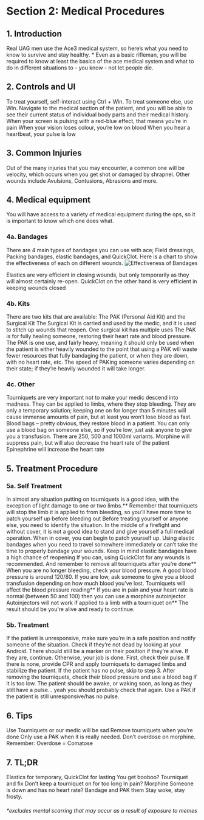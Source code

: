 # Section 2: Medical Procedures


## 1. Introduction
Real UAG men use the Ace3 medical system, so here’s what you need to know to survive and stay healthy. * Even as a basic rifleman, you will be required to know at least the basics of the ace medical system and what to do in different situations to - you know - not let people die.

## 2. Controls and UI
To treat yourself, self-interact using Ctrl + Win. To treat someone else, use Win. 
Navigate to the medical section of the patient, and you will be able to see their current status of individual body parts and their medical history.
When your screen is pulsing with a red-blue effect, that means you’re in pain
When your vision loses colour, you’re low on blood
When you hear a heartbeat, your pulse is low

## 3. Common Injuries
Out of the many injuries that you may encounter, a common one will be velocity, which occurs when you get shot or damaged by shrapnel. Other wounds include Avulsions, Contusions, Abrasions and more.

## 4. Medical equipment
You will have access to a variety of medical equipment during the ops, so it is important to know which one does what.

### 4a. Bandages
There are 4 main types of bandages you can use with ace; Field dressings, Packing bandages, elastic bandages, and QuickClot. Here is a chart to show the effectiveness of each on different wounds.
![Effectiveness of Bandages](https://ace3mod.com/img/wiki/feature/medical1.jpg)

Elastics are very efficient in closing wounds, but only temporarily as they will almost certainly re-open. QuickClot on the other hand is very efficient in keeping wounds closed

### 4b. Kits

There are two kits that are available: The PAK (Personal Aid Kit) and the Surgical Kit
The Surgical Kit is carried and used by the medic, and it is used to stitch up wounds that reopen. One surgical kit has multiple uses
The PAK is for fully healing someone, restoring their heart rate and blood pressure. The PAK is one use, and fairly heavy, meaning it should only be used when the patient is either heavily wounded to the point that using a PAK will waste fewer resources that fully bandaging the patient, or when they are down, with no heart rate, etc. The speed of PAKing someone varies depending on their state; if they’re heavily wounded it will take longer.

### 4c. Other

Tourniquets are very important not to make your medic descend into madness. They can be applied to limbs, where they stop bleeding. They are only a temporary solution; keeping one on for longer than 5 minutes will cause immense amounts of pain, but at least you won’t lose blood as fast.
Blood bags – pretty obvious, they restore blood in a patient. You can only use a blood bag on someone else, so if you’re low, just ask anyone to give you a transfusion. There are 250, 500 and 1000ml variants.
Morphine will suppress pain, but will also decrease the heart rate of the patient
Epinephrine will increase the heart rate

## 5. Treatment Procedure

### 5a. Self Treatment

In almost any situation putting on tourniquets is a good idea, with the exception of light damage to one or two limbs.** Remember that tourniquets will stop the limb it is applied to from bleeding, so you’ll have more time to patch yourself up before bleeding out
Before treating yourself or anyone else, you need to identify the situation. In the middle of a firefight and without cover, it is not a good idea to stand and give yourself a full medical operation. 
When in cover, you can begin to patch yourself up. Using elastic bandages when you need to travel somewhere immediately or can’t take the time to properly bandage your wounds. Keep in mind elastic bandages have a high chance of reopening
If you can, using QuickClot for any wounds is recommended.
And remember to remove all tourniquets after you’re done**
When you are no longer bleeding, check your blood pressure. A good blood pressure is around 120/80. If you are low, ask someone to give you a blood transfusion depending on how much blood you’ve lost.
Tourniquets will affect the blood pressure reading**
If you are in pain and your heart rate is normal (between 50 and 100) then you can use a morphine autoinjector.
Autoinjectors will not work if applied to a limb with a tourniquet on**
The result should be you’re alive and ready to continue.

### 5b. Treatment
If the patient is unresponsive, make sure you’re in a safe position and notify someone of the situation.
Check if they’re not dead by looking at your Android. There should still be a marker on their position if they’re alive. If they are, continue. Otherwise, your job is done.
First, check their pulse. If there is none, provide CPR and apply tourniquets to damaged limbs and stabilize the patient. If the patient has no pulse, skip to step 3.
After removing the tourniquets, check their blood pressure and use a blood bag if it is too low. The patient should be awake, or waking soon, as long as they still have a pulse... yeah you should probably check that again.
Use a PAK if the patient is still unresponsive/has no pulse.

## 6. Tips
Use Tourniquets or our medic will be sad
Remove tourniquets when you’re done
Only use a PAK when it is really needed.
Don’t overdose on morphine. Remember: Overdose = Comatose

## 7. TL;DR
Elastics for temporary, QuickClot for lasting
You get booboo? Tourniquet and fix
Don’t keep a tourniquet on for too long
In pain? Morphine
Someone is down and has no heart rate? Bandage and PAK them
Stay woke, stay frosty.



###### *excludes mental scarring that may occur as a result of exposure to memes